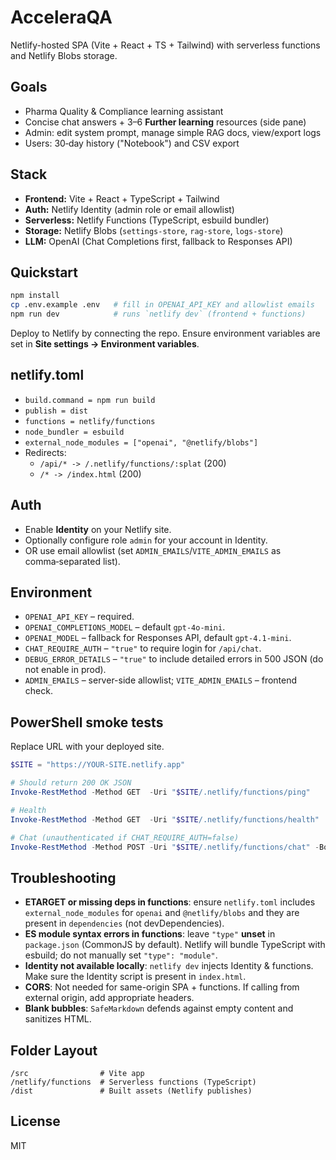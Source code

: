 # AcceleraQA

Netlify-hosted SPA (Vite + React + TS + Tailwind) with serverless functions and Netlify Blobs storage.

## Goals

- Pharma Quality & Compliance learning assistant
- Concise chat answers + 3–6 **Further learning** resources (side pane)
- Admin: edit system prompt, manage simple RAG docs, view/export logs
- Users: 30‑day history ("Notebook") and CSV export

## Stack

- **Frontend:** Vite + React + TypeScript + Tailwind
- **Auth:** Netlify Identity (admin role or email allowlist)
- **Serverless:** Netlify Functions (TypeScript, esbuild bundler)
- **Storage:** Netlify Blobs (`settings-store`, `rag-store`, `logs-store`)
- **LLM:** OpenAI (Chat Completions first, fallback to Responses API)

## Quickstart

```bash
npm install
cp .env.example .env   # fill in OPENAI_API_KEY and allowlist emails
npm run dev            # runs `netlify dev` (frontend + functions)
```

Deploy to Netlify by connecting the repo. Ensure environment variables are set in **Site settings → Environment variables**.

## netlify.toml

- `build.command = npm run build`
- `publish = dist`
- `functions = netlify/functions`
- `node_bundler = esbuild`
- `external_node_modules = ["openai", "@netlify/blobs"]`
- Redirects:
  - `/api/* -> /.netlify/functions/:splat` (200)
  - `/* -> /index.html` (200)

## Auth

- Enable **Identity** on your Netlify site.
- Optionally configure role `admin` for your account in Identity.
- OR use email allowlist (set `ADMIN_EMAILS`/`VITE_ADMIN_EMAILS` as comma‑separated list).

## Environment

- `OPENAI_API_KEY` – required.
- `OPENAI_COMPLETIONS_MODEL` – default `gpt-4o-mini`.
- `OPENAI_MODEL` – fallback for Responses API, default `gpt-4.1-mini`.
- `CHAT_REQUIRE_AUTH` – `"true"` to require login for `/api/chat`.
- `DEBUG_ERROR_DETAILS` – `"true"` to include detailed errors in 500 JSON (do not enable in prod).
- `ADMIN_EMAILS` – server-side allowlist; `VITE_ADMIN_EMAILS` – frontend check.

## PowerShell smoke tests

Replace URL with your deployed site.

```powershell
$SITE = "https://YOUR-SITE.netlify.app"

# Should return 200 OK JSON
Invoke-RestMethod -Method GET  -Uri "$SITE/.netlify/functions/ping"

# Health
Invoke-RestMethod -Method GET  -Uri "$SITE/.netlify/functions/health"

# Chat (unauthenticated if CHAT_REQUIRE_AUTH=false)
Invoke-RestMethod -Method POST -Uri "$SITE/.netlify/functions/chat" -Body (@{ message="What is 21 CFR Part 11?" } | ConvertTo-Json) -ContentType "application/json"
```

## Troubleshooting

- **ETARGET or missing deps in functions**: ensure `netlify.toml` includes `external_node_modules` for `openai` and `@netlify/blobs` and they are present in `dependencies` (not devDependencies).
- **ES module syntax errors in functions**: leave `"type"` **unset** in `package.json` (CommonJS by default). Netlify will bundle TypeScript with esbuild; do not manually set `"type": "module"`.
- **Identity not available locally**: `netlify dev` injects Identity & functions. Make sure the Identity script is present in `index.html`.
- **CORS**: Not needed for same-origin SPA + functions. If calling from external origin, add appropriate headers.
- **Blank bubbles**: `SafeMarkdown` defends against empty content and sanitizes HTML.

## Folder Layout

```
/src                # Vite app
/netlify/functions  # Serverless functions (TypeScript)
/dist               # Built assets (Netlify publishes)
```

## License

MIT

